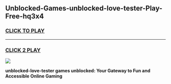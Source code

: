 
## Unblocked-Games-unblocked-love-tester-Play-Free-hq3x4
<h3>
<a href="https://premium76.site?title=unblocked-love-tester&ref=19M">CLICK TO PLAY</a></h3>
<hr>

<h3>
<a href="https://premium76.site?title=unblocked-love-tester&ref=19M">CLICK 2 PLAY</a>
  
</h3>

<a href="https://premium76.site?title=unblocked-love-tester&ref=19M"><img src="https://clearcache.store/games.png"></a>


**unblocked-love-tester games unblocked: Your Gateway to Fun and Accessible Online Gaming**

